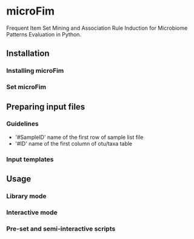 # microFim
Frequent Item Set Mining and Association Rule Induction for Microbiome Patterns Evaluation in Python.

## Installation

### Installing microFim

### Set microFim

## Preparing input files
### Guidelines 
* '#SampleID' name of the first row of sample list file
* '#ID' name of the first column of otu/taxa table

### Input templates

## Usage

### Library mode

### Interactive mode

### Pre-set and semi-interactive scripts

